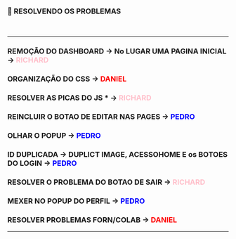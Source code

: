 ### 📌 RESOLVENDO OS PROBLEMAS 
<br> 

--------------------------------------------------------------
### REMOÇÃO DO DASHBOARD -> No LUGAR UMA PAGINA INICIAL -> <span style="color: pink;">RICHARD</span>
### ORGANIZAÇÃO DO CSS -> <span style="color: red;">DANIEL</span>
### RESOLVER AS PICAS DO JS * -> <span style="color: pink;">RICHARD</span>
### REINCLUIR O BOTAO DE EDITAR NAS PAGES -> <span style="color: blue;">PEDRO</span>
### OLHAR O POPUP -> <span style="color: blue;">PEDRO</span>
### ID DUPLICADA -> DUPLICT IMAGE, ACESSOHOME E os BOTOES DO LOGIN -> <span style="color: blue;">PEDRO</span>
### RESOLVER O PROBLEMA DO BOTAO DE SAIR -> <span style="color: pink;">RICHARD</span>
### MEXER NO POPUP DO PERFIL -> <span style="color: blue;">PEDRO</span>
### RESOLVER PROBLEMAS FORN/COLAB -> <span style="color: red;">DANIEL</span>
-------------------------------------------------------------
